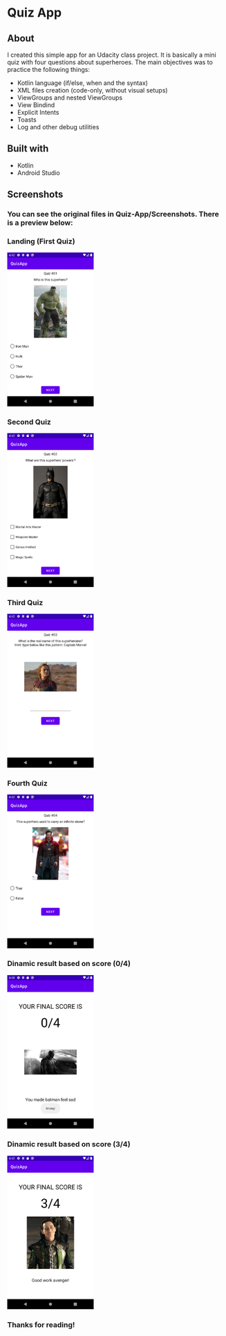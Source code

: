 # Quiz App

## About

I created this simple app for an Udacity class project. It is basically a mini quiz with four questions about superheroes.
The main objectives was to practice the following things:

- Kotlin language (if/else, when and the syntax)
- XML files creation (code-only, without visual setups)
- ViewGroups and nested ViewGroups
- View Bindind
- Explicit Intents
- Toasts
- Log and other debug utilities
 
## Built with

* Kotlin
* Android Studio

## Screenshots

### You can see the original files in Quiz-App/Screenshots. There is a preview below:

### Landing (First Quiz)

<img src="https://github.com/Enzo-PsK/Quiz-App/blob/main/Screenshots/Quiz_01.png" width="200"/>

### Second Quiz

<img src="https://github.com/Enzo-PsK/Quiz-App/blob/main/Screenshots/Quiz_02.png" width="200" />

### Third Quiz

<img src="https://github.com/Enzo-PsK/Quiz-App/blob/main/Screenshots/Quiz_03.png" width="200" />

### Fourth Quiz

<img src="https://github.com/Enzo-PsK/Quiz-App/blob/main/Screenshots/Quiz_04.png" width="200" />

### Dinamic result based on score (0/4)

<img src="https://github.com/Enzo-PsK/Quiz-App/blob/main/Screenshots/Final_Score_0.png" width="200" />

### Dinamic result based on score (3/4)

<img src="https://github.com/Enzo-PsK/Quiz-App/blob/main/Screenshots/Final_Score_3.png" width="200" />

### Thanks for reading!
